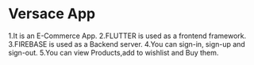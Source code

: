  # Versace App
 
 
1.It is an E-Commerce App.
2.FLUTTER is used as a frontend framework.
3.FIREBASE is used as a Backend server.
4.You can sign-in, sign-up and sign-out.
5.You can view Products,add to wishlist and Buy them.

